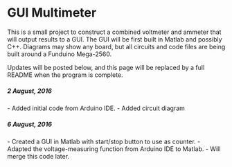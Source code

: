 # GUI Multimeter
This is a small project to construct a combined voltmeter and ammeter that will output results to a GUI. The GUI will be first built in Matlab and possibly C++. Diagrams may show any board, but all circuits and code files are being built around a Funduino Mega-2560.

Updates will be posted below, and this page will be replaced by a full README when the program is complete.

<h5> 2 August, 2016 </h2>
- Added initial code from Arduino IDE.
- Added circuit diagram

<h5> 6 August, 2016 </h2>
- Created a GUI in Matlab with start/stop button to use as counter.
- Adapted the voltage-measuring function from Arduino IDE to Matlab.
- Will merge this code later.
